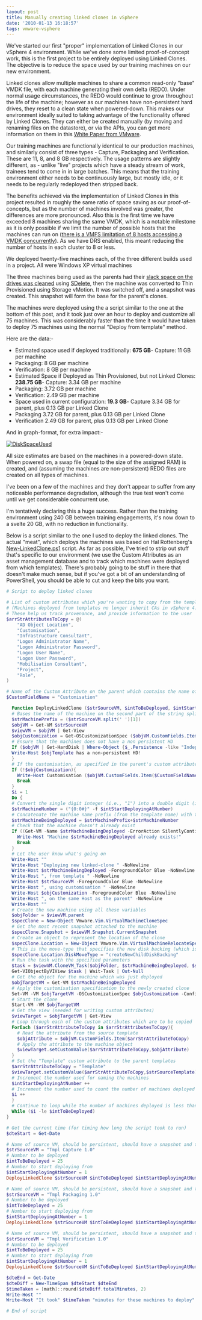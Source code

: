 ```yaml
---
layout: post
title: Manually creating linked clones in vSphere
date: '2010-01-13 16:18:57'
tags: vmware-vsphere
---
```



We've started our first "proper" implementation of Linked Clones in our vSphere 4 environment. While we've done some limited proof-of-concept work, this is the first project to be entirely deployed using Linked Clones. The objective is to reduce the space used by our training machines on our new environment.

Linked clones allow multiple machines to share a common read-only "base" VMDK file, with each machine generating their own delta (REDO). Under normal usage circumstances, the REDO would continue to grow throughout the life of the machine; however as our machines have non-persistent hard drives, they reset to a clean state when powered-down. This makes our environment ideally suited to taking advantage of the functionality offered by Linked Clones. They can either be created manually (by moving and renaming files on the datastore), or via the APIs, you can get more information on them in this [White Paper from VMware](http://www.vmware.com/support/developer/vc-sdk/linked_vms_note.pdf).

Our training machines are functionally identical to our production machines, and similarly consist of three types  - Capture, Packaging and Verification. These are 11, 8, and 8 GB respectively. The usage patterns are slightly different, as  - unlike "live" projects which have a steady stream of work, trainees tend to come in in large batches. This means that the training environment either needs to be continuously large, but mostly idle, or it needs to be regularly redeployed then stripped back.

The benefits achieved via the implementation of Linked Clones in this project resulted in roughly the same ratio of space saving as our proof-of-concepts, but as the number of machines involved was greater, the differences are more pronounced. Also this is the first time we have exceeded 8 machines sharing the same VMDK, which is a notable milestone as it is only possible if we limit the number of possible hosts that the machines can run on ([there is a VMFS limitation of 8 hosts accessing a VMDK concurrently](http://kb.vmware.com/selfservice/microsites/search.do?language=en_US&cmd=displayKC&externalId=1003319)). As we have DRS enabled, this meant reducing the number of hosts in each cluster to 8 or less.

We deployed twenty-five machines each, of  the three different builds used in a project. All were Windows XP virtual machines

The three machines being used as the parents had their [slack space on the drives was cleaned](http://ben.neise.co.uk/2009/10/28/using-sdelete-to-maximise-the-amount-of-disk-space-reclaimed-during-conversion-to-thin-provisioned-disks.html) using [SDelete](http://technet.microsoft.com/en-us/sysinternals/bb897443.aspx), then the machine was converted to Thin Provisioned using Storage vMotion. It was switched off, and a snapshot was created. This snapshot will form the base for the parent's clones.

The machines were deployed using the a script similar to the one at the bottom of this post, and it took just over an hour to deploy and customize all 75 machines. This was considerably faster than the time it would have taken to deploy 75 machines using the normal "Deploy from template"  method.

Here are the data:-

- Estimated space used if deployed traditionally: **675 GB**- Capture: 11 GB per machine
- Packaging: 8 GB per machine
- Verification: 8 GB per machine
- Estimated Space if Deployed as Thin Provisioned, but not Linked Clones: **238.75 GB**- Capture: 3.34 GB per machine
- Packaging: 3.72 GB per machine
- Verification: 2.49 GB per machine
- Space used in current configuration: **19.3 GB**- Capture 3.34 GB for parent, plus 0.13 GB per Linked Clone
- Packaging 3.72 GB for parent, plus 0.13 GB per Linked Clone
- Verification 2.49 GB for parent, plus 0.13 GB per Linked Clone

And in graph-format, for extra impact:-

[![DiskSpaceUsed](http://ben.neise.co.uk/wp-content/uploads/2010/01/DiskSpaceUsed1-300x178.png)](http://ben.neise.co.uk/wp-content/uploads/2010/01/DiskSpaceUsed1.png)

All size estimates are based on the machines in a powered-down state. When powered on, a swap file (equal to the size of the assigned RAM) is created, and (assuming the machines are non-persistent) REDO files are created on all types of machines.

I've been on a few of the machines and they don't appear to suffer from any noticeable performance degradation, although the true test won't come until we get considerable concurrent use.

I'm tentatively declaring this a huge success. Rather than the training environment using 240 GB between training engagements, it's now down to a svelte 20 GB, with no reduction in functionality.

Below is a script similar to the one I used to deploy the linked clones. The actual "meat", which deploys the machines was based on Hal Rottenberg's [New-LinkedClone.ps1](http://poshcode.org/1549) script. As far as possible, I've tried to strip out stuff that's specific to our environment (we use the Custom Attributes as an asset management database and to track which machines were deployed from which templates). There's probably going to be stuff in there that doesn't make much sense, but if you've got a bit of an understanding of PowerShell, you should be able to cut and keep the bits you want.

```powershell
# Script to deploy linked clones

# List of custom attributes which you're wanting to copy from the template or parent to the newly created machine
# (Machines deployed from templates no longer inherit CAs in vSphere 4.0)
# These help us track provenance, and provide information to the user
$arrStrAttributesToCopy = @(
    "AD Object Location",
    "Customisation",
    "Infrastructure Consultant",
    "Logon Administrator Name",
    "Logon Administrator Password",
    "Logon User Name",
    "Logon User Password",
    "Mobilisation Consultant",
    "Project",
    "Role",
)

# Name of the Custom Attribute on the parent which contains the name of the customisation to use
$CustomFieldName = "Customisation"

  Function DeployLinkedClone ($strSourceVM, $intToBeDeployed, $intStartDeployingAtNumber, $CustomFieldName){
  # Bases the name of the machine on the second part of the string split by spaces. This assumes that the template follows the standard naming convention of "Tmpl [Name] x.x"
  $strMachinePrefix = ($strSourceVM.split(' ')[1])
  $objVM = Get-VM $strSourceVM
  $viewVM = $objVM | Get-View
  $objCustomization = Get-OSCustomizationSpec ($objVM.CustomFields.Item($CustomFieldName))
  # Ensure that the machines does not have a non persistent HD
  If ($objVM | Get-HardDisk | Where-Object {$_.Persistence -like "IndependentNonPersistent"}){
  Write-Host $objTemplate has a non-persistent HD!
  }
  # If the customisation, as specified in the parent's custom attribute does not exist, then quit.
  If (!$objCustomization){
    Write-Host Customisation ($objVM.CustomFields.Item($CustomFieldName)) not found. Exiting.
    Break
  }
  $i = 1
  Do {
  # Convert the single digit integer (i.e., "1") into a double digit (i.e., "01")
  $strMachineNumber = ("{0:0#}" -f $intStartDeployingAtNumber)
  # Concatenate the machine name prefix (from the template name) with the double-digit integer, which is incrememted on each loop
  $strMachineBeingDeployed = $strMachinePrefix+$strMachineNumber
  # Check that the machine doesn't already exist
  If ((Get-VM -Name $strMachineBeingDeployed -ErrorAction SilentlyContinue)){
    Write-Host "Machine $strMachineBeingDeployed already exists!"
    Break
  }
  # Let the user know what's going on
  Write-Host ""
  Write-Host "Deploying new linked-clone " -NoNewline
  Write-Host $strMachineBeingDeployed -ForegroundColor Blue -NoNewline
  Write-Host ", from template " -NoNewline
  Write-Host $strSourceVM -ForegroundColor Blue -NoNewline
  Write-Host ", using customisation " -NoNewline
  Write-Host $objCustomization -ForegroundColor Blue -NoNewline
  Write-Host ", on the same Host as the parent" -NoNewline
  Write-Host ""
  # Create the new machine using all these variables
  $objFolder = $viewVM.parent
  $specClone = New-Object Vmware.Vim.VirtualMachineCloneSpec
  # Get the most recent snapshot attached to the machine
  $specClone.Snapshot = $viewVM.Snapshot.CurrentSnapshot
  # Create an object to represent the location of the clone
  $specClone.Location = New-Object Vmware.Vim.VirtualMachineRelocateSpec
  # This is the move-type that specifies the new disk backing (which is the bit that makes a linked clone)
  $specClone.Location.DiskMoveType = "createNewChildDiskBacking"
  # Run the task with the specified parameters
  $task = $viewVM.CloneVM_Task($objFolder, $strMachineBeingDeployed, $specClone)
  Get-VIObjectByVIView $task | Wait-Task | Out-Null
  # Get the object for the machine which was just deployed
  $objTargetVM = Get-VM $strMachineBeingDeployed
  # Apply the customisation specification to the newly created clone
  Set-VM -VM $objTargetVM -OSCustomizationSpec $objCustomization -Confirm:$false
  # Start the clone
  Start-VM -VM $objTargetVM
  # Get the view (needed for writing custom attributes)
  $viewTarget = $objTargetVM | Get-View
  # Loop through each of the custom attributes which are to be copied
  ForEach ($arrStrAttributeToCopy in $arrStrAttributesToCopy){
    # Read the attribute from the source template
    $objAttribute = $objVM.CustomFields.Item($arrStrAttributeToCopy)
    # Apply the attribute to the machine object
    $viewTarget.setCustomValue($arrStrAttributeToCopy,$objAttribute)
  }
  # Set the "Template" custom attribute to the parent templates
  $arrStrAttributeToCopy = "Template"
  $viewTarget.setCustomValue($arrStrAttributeToCopy,$strSourceTemplate)
  # Increment the number used for naming the machines
  $intStartDeployingAtNumber ++
  # Increment the number used to count the number of machines deployed
  $i ++
  }
  # Continue to loop while the number of machines deployed is less than the number required
  While ($i -le $intToBeDeployed)
}

# Get the current time (for timing how long the script took to run)
$dteStart = Get-Date

# Name of source VM, should be persistent, should have a snapshot and the customisation specified in the nominated custom attribute
$strSourceVM = "Tmpl Capture 1.0"
# Number to be deployed
$intToBeDeployed = 25
# Number to start deploying from
$intStartDeployingAtNumber = 1
DeployLinkedClone $strSourceVM $intToBeDeployed $intStartDeployingAtNumber $CustomFieldName

# Name of source VM, should be persistent, should have a snapshot and the customisation specified in the nominated custom attribute
$strSourceVM = "Tmpl Packaging 1.0"
# Number to be deployed
$intToBeDeployed = 25
# Number to start deploying from
$intStartDeployingAtNumber = 1
DeployLinkedClone $strSourceVM $intToBeDeployed $intStartDeployingAtNumber $CustomFieldName

# Name of source VM, should be persistent, should have a snapshot and the customisation specified in the nominated custom attribute
$strSourceVM = "Tmpl Verification 1.0"
# Number to be deployed
$intToBeDeployed = 25
# Number to start deploying from
$intStartDeployingAtNumber = 1
DeployLinkedClone $strSourceVM $intToBeDeployed $intStartDeployingAtNumber $CustomFieldName

$dteEnd = Get-Date
$dteDiff = New-TimeSpan $dteStart $dteEnd
$timeTaken = [math]::round($dteDiff.totalMinutes, 2)
Write-Host ""
Write-Host "It took" $timeTaken "minutes for these machines to deploy"

# End of script
```


